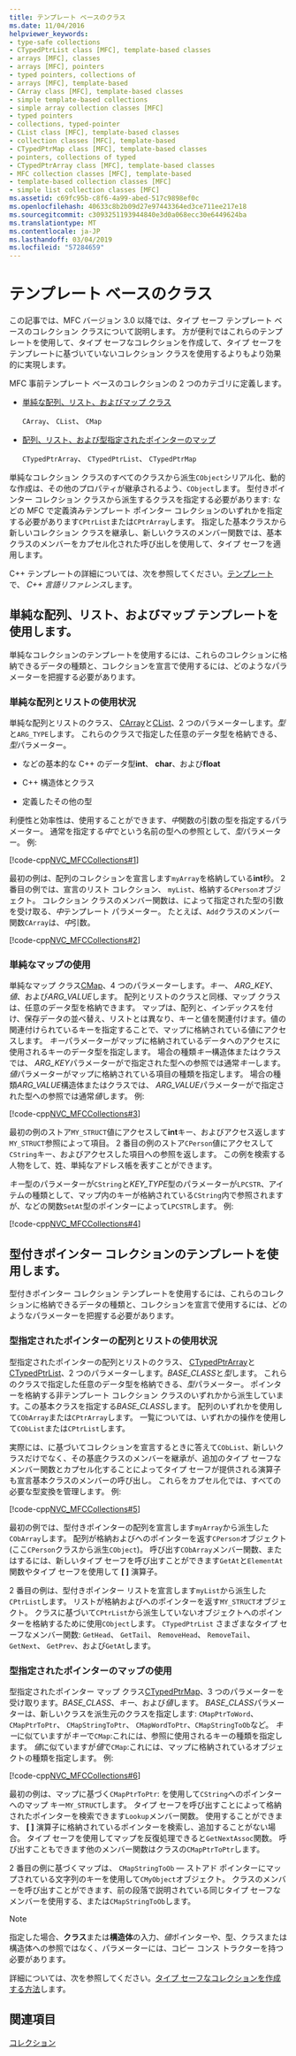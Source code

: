 ```yaml
---
title: テンプレート ベースのクラス
ms.date: 11/04/2016
helpviewer_keywords:
- type-safe collections
- CTypedPtrList class [MFC], template-based classes
- arrays [MFC], classes
- arrays [MFC], pointers
- typed pointers, collections of
- arrays [MFC], template-based
- CArray class [MFC], template-based classes
- simple template-based collections
- simple array collection classes [MFC]
- typed pointers
- collections, typed-pointer
- CList class [MFC], template-based classes
- collection classes [MFC], template-based
- CTypedPtrMap class [MFC], template-based classes
- pointers, collections of typed
- CTypedPtrArray class [MFC], template-based classes
- MFC collection classes [MFC], template-based
- template-based collection classes [MFC]
- simple list collection classes [MFC]
ms.assetid: c69fc95b-c8f6-4a99-abed-517c9898ef0c
ms.openlocfilehash: 40633c8b2b09d27e97443364ed3ce711ee217e18
ms.sourcegitcommit: c3093251193944840e3d0a068ecc30e6449624ba
ms.translationtype: MT
ms.contentlocale: ja-JP
ms.lasthandoff: 03/04/2019
ms.locfileid: "57284659"
---
```

# <a name="template-based-classes"></a>テンプレート ベースのクラス

この記事では、MFC バージョン 3.0 以降では、タイプ セーフ テンプレート ベースのコレクション クラスについて説明します。 方が便利ではこれらのテンプレートを使用して、タイプ セーフなコレクションを作成して、タイプ セーフをテンプレートに基づいていないコレクション クラスを使用するよりもより効果的に実現します。

MFC 事前テンプレート ベースのコレクションの 2 つのカテゴリに定義します。

- [単純な配列、リスト、およびマップ クラス](#_core_using_simple_array.2c_.list.2c_.and_map_templates)

   `CArray`、 `CList`、 `CMap`

- [配列、リスト、および型指定されたポインターのマップ](#_core_using_typed.2d.pointer_collection_templates)

   `CTypedPtrArray`、 `CTypedPtrList`、 `CTypedPtrMap`

単純なコレクション クラスのすべてのクラスから派生`CObject`シリアル化、動的な作成は、その他のプロパティが継承されるよう、`CObject`します。 型付きポインター コレクション クラスから派生するクラスを指定する必要があります: などの MFC で定義済みテンプレート ポインター コレクションのいずれかを指定する必要があります`CPtrList`または`CPtrArray`します。 指定した基本クラスから新しいコレクション クラスを継承し、新しいクラスのメンバー関数では、基本クラスのメンバーをカプセル化された呼び出しを使用して、タイプ セーフを適用します。

C++ テンプレートの詳細については、次を参照してください。[テンプレート](../cpp/templates-cpp.md)で、 *C++ 言語リファレンス*します。

##  <a name="_core_using_simple_array.2c_.list.2c_.and_map_templates"></a> 単純な配列、リスト、およびマップ テンプレートを使用します。

単純なコレクションのテンプレートを使用するには、これらのコレクションに格納できるデータの種類と、コレクションを宣言で使用するには、どのようなパラメーターを把握する必要があります。

###  <a name="_core_simple_array_and_list_usage"></a> 単純な配列とリストの使用状況

単純な配列とリストのクラス、 [CArray](../mfc/reference/carray-class.md)と[CList](../mfc/reference/clist-class.md)、2 つのパラメーターします。*型*と`ARG_TYPE`します。 これらのクラスで指定した任意のデータ型を格納できる、*型*パラメーター。

- などの基本的な C++ のデータ型**int**、 **char**、および**float**

- C++ 構造体とクラス

- 定義したその他の型

利便性と効率性は、使用することができます、*中*関数の引数の型を指定するパラメーター。 通常を指定する*中*でという名前の型への参照として、*型*パラメーター。 例:

[!code-cpp[NVC_MFCCollections#1](../mfc/codesnippet/cpp/template-based-classes_1.cpp)]

最初の例は、配列のコレクションを宣言します`myArray`を格納している**int**秒。 2 番目の例では、宣言のリスト コレクション、 `myList`、格納する`CPerson`オブジェクト。 コレクション クラスのメンバー関数は、によって指定された型の引数を受け取る、*中*テンプレート パラメーター。 たとえば、`Add`クラスのメンバー関数`CArray`は、*中*引数。

[!code-cpp[NVC_MFCCollections#2](../mfc/codesnippet/cpp/template-based-classes_2.cpp)]

###  <a name="_core_simple_map_usage"></a> 単純なマップの使用

単純なマップ クラス[CMap](../mfc/reference/cmap-class.md)、4 つのパラメーターします。*キー*、 *ARG_KEY*、*値*、および*ARG_VALUE*します。 配列とリストのクラスと同様、マップ クラスは、任意のデータ型を格納できます。 マップは、配列と、インデックスを付け、保存データの並べ替え、リストとは異なり、キーと値を関連付けます。値の関連付けられているキーを指定することで、マップに格納されている値にアクセスします。 *キー*パラメーターがマップに格納されているデータへのアクセスに使用されるキーのデータ型を指定します。 場合の種類*キー*構造体またはクラスでは、 *ARG_KEY*パラメーターがで指定された型への参照では通常*キー*します。 *値*パラメーターがマップに格納されている項目の種類を指定します。 場合の種類*ARG_VALUE*構造体またはクラスでは、 *ARG_VALUE*パラメーターがで指定された型への参照では通常*値*します。 例:

[!code-cpp[NVC_MFCCollections#3](../mfc/codesnippet/cpp/template-based-classes_3.cpp)]

最初の例のストア`MY_STRUCT`値にアクセスして**int**キー、およびアクセス返します`MY_STRUCT`参照によって項目。 2 番目の例のストア`CPerson`値にアクセスして`CString`キー、およびアクセスした項目への参照を返します。 この例を検索する人物をして、姓、単純なアドレス帳を表すことができます。

*キー*型のパラメーターが`CString`と*KEY_TYPE*型のパラメーターが`LPCSTR`、アイテムの種類として、マップ内のキーが格納されている`CString`内で参照されますが、などの関数`SetAt`型のポインターによって`LPCSTR`します。 例:

[!code-cpp[NVC_MFCCollections#4](../mfc/codesnippet/cpp/template-based-classes_4.cpp)]

##  <a name="_core_using_typed.2d.pointer_collection_templates"></a> 型付きポインター コレクションのテンプレートを使用します。

型付きポインター コレクション テンプレートを使用するには、これらのコレクションに格納できるデータの種類と、コレクションを宣言で使用するには、どのようなパラメーターを把握する必要があります。

###  <a name="_core_typed.2d.pointer_array_and_list_usage"></a> 型指定されたポインターの配列とリストの使用状況

型指定されたポインターの配列とリストのクラス、 [CTypedPtrArray](../mfc/reference/ctypedptrarray-class.md)と[CTypedPtrList](../mfc/reference/ctypedptrlist-class.md)、2 つのパラメーターします。*BASE_CLASS*と*型*します。 これらのクラスで指定した任意のデータ型を格納できる、*型*パラメーター。 ポインターを格納する非テンプレート コレクション クラスのいずれかから派生しています。この基本クラスを指定する*BASE_CLASS*します。 配列のいずれかを使用して`CObArray`または`CPtrArray`します。 一覧については、いずれかの操作を使用して`CObList`または`CPtrList`します。

実際には、に基づいてコレクションを宣言するときに答えて`CObList`、新しいクラスだけでなく、その基底クラスのメンバーを継承が、追加のタイプ セーフなメンバー関数とカプセル化することによってタイプ セーフが提供される演算子も宣言基本クラスのメンバーの呼び出し。 これらをカプセル化では、すべての必要な型変換を管理します。 例:

[!code-cpp[NVC_MFCCollections#5](../mfc/codesnippet/cpp/template-based-classes_5.cpp)]

最初の例では、型付きポインターの配列を宣言します`myArray`から派生した`CObArray`します。 配列が格納およびへのポインターを返す`CPerson`オブジェクト (ここ`CPerson`クラスから派生`CObject`)。 呼び出す`CObArray`メンバー関数、またはするには、新しいタイプ セーフを呼び出すことができます`GetAt`と`ElementAt`関数やタイプ セーフを使用して **[ ]** 演算子。

2 番目の例は、型付きポインター リストを宣言します`myList`から派生した`CPtrList`します。 リストが格納およびへのポインターを返す`MY_STRUCT`オブジェクト。 クラスに基づいて`CPtrList`から派生していないオブジェクトへのポインターを格納するために使用`CObject`します。 `CTypedPtrList` さまざまなタイプ セーフなメンバー関数: `GetHead`、 `GetTail`、 `RemoveHead`、 `RemoveTail`、 `GetNext`、 `GetPrev`、および`GetAt`します。

###  <a name="_core_typed.2d.pointer_map_usage"></a> 型指定されたポインターのマップの使用

型指定されたポインター マップ クラス[CTypedPtrMap](../mfc/reference/ctypedptrmap-class.md)、3 つのパラメーターを受け取ります。*BASE_CLASS*、*キー*、および*値*します。 *BASE_CLASS*パラメーターは、新しいクラスを派生元のクラスを指定します: `CMapPtrToWord`、 `CMapPtrToPtr`、 `CMapStringToPtr`、 `CMapWordToPtr`、`CMapStringToOb`など。 *キー*に似ていますが*キー*で`CMap`:これには、参照に使用されるキーの種類を指定します。 *値*に似ていますが*値*で`CMap`:これには、マップに格納されているオブジェクトの種類を指定します。 例:

[!code-cpp[NVC_MFCCollections#6](../mfc/codesnippet/cpp/template-based-classes_6.cpp)]

最初の例は、マップに基づく`CMapPtrToPtr`: を使用して`CString`へのポインターへのマップ キー`MY_STRUCT`します。 タイプ セーフを呼び出すことによって格納されたポインターを検索できます`Lookup`メンバー関数。 使用することができます、 **[ ]** 演算子に格納されているポインターを検索し、追加することがない場合。 タイプ セーフを使用してマップを反復処理できると`GetNextAssoc`関数。 呼び出すこともできます他のメンバー関数はクラスの`CMapPtrToPtr`します。

2 番目の例に基づくマップは、 `CMapStringToOb` — ストアド ポインターにマップされている文字列のキーを使用して`CMyObject`オブジェクト。 クラスのメンバーを呼び出すことができます、前の段落で説明されている同じタイプ セーフなメンバーを使用する、または`CMapStringToOb`します。

> [!NOTE]
>  指定した場合、**クラス**または**構造体**の入力、*値*ポインターや、型、クラスまたは構造体への参照ではなく、パラメーターには、コピー コンス トラクターを持つ必要があります。

詳細については、次を参照してください。[タイプ セーフなコレクションを作成する方法](../mfc/how-to-make-a-type-safe-collection.md)します。

## <a name="see-also"></a>関連項目

[コレクション](../mfc/collections.md)
